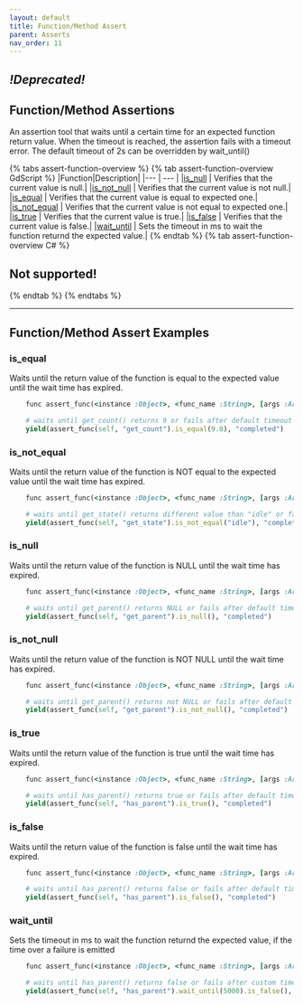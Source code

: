 ```yaml
---
layout: default
title: Function/Method Assert
parent: Asserts
nav_order: 11
---
```


## ***!Deprecated!***

## Function/Method Assertions

An assertion tool that waits until a certain time for an expected function return value. When the timeout is reached, the assertion fails with a timeout error. The default timeout of 2s can be overridden by wait_until(<time in ms>)

{% tabs assert-function-overview %}
{% tab assert-function-overview GdScript %}
|Function|Description|
|--- | --- |
|[is_null](/gdUnit3/asserts/assert-function/#is_null) | Verifies that the current value is null.|
|[is_not_null](/gdUnit3/asserts/assert-function/#is_not_null) | Verifies that the current value is not null.|
|[is_equal](/gdUnit3/asserts/assert-function/#is_equal) | Verifies that the current value is equal to expected one.|
|[is_not_equal](/gdUnit3/asserts/assert-function/#is_not_equal) | Verifies that the current value is not equal to expected one.|
|[is_true](/gdUnit3/asserts/assert-function/#is_true) | Verifies that the current value is true.|
|[is_false](/gdUnit3/asserts/assert-function/#is_false) | Verifies that the current value is false.|
|[wait_until](/gdUnit3/asserts/assert-function/#wait_until) | Sets the timeout in ms to wait the function returnd the expected value.|
{% endtab %}
{% tab assert-function-overview C# %}
## Not supported!
{% endtab %}
{% endtabs %}

---
## Function/Method Assert Examples


### is_equal
Waits until the return value of the function is equal to the expected value until the wait time has expired.
```ruby
    func assert_func(<instance :Object>, <func_name :String>, [args :Array]).is_equal(<expected>) -> GdUnitAssert
```
```ruby
    # waits until get_count() returns 9 or fails after default timeout of 2s
    yield(assert_func(self, "get_count").is_equal(9.0), "completed")
```


### is_not_equal
Waits until the return value of the function is NOT equal to the expected value until the wait time has expired.
```ruby
    func assert_func(<instance :Object>, <func_name :String>, [args :Array]).is_not_equal(<expected>) -> GdUnitAssert
```
```ruby
    # waits until get_state() returns different value than "idle" or fails after default timeout of 2s
    yield(assert_func(self, "get_state").is_not_equal("idle"), "completed")
```


### is_null
Waits until the return value of the function is NULL until the wait time has expired.
```ruby
    func assert_func(<instance :Object>, <func_name :String>, [args :Array]).is_null() -> GdUnitAssert
```
```ruby
    # waits until get_parent() returns NULL or fails after default timeout of 2s
    yield(assert_func(self, "get_parent").is_null(), "completed")
```


### is_not_null
Waits until the return value of the function is NOT NULL until the wait time has expired.
```ruby
    func assert_func(<instance :Object>, <func_name :String>, [args :Array]).is_not_null() -> GdUnitAssert
```
```ruby
    # waits until get_parent() returns not NULL or fails after default timeout of 2s
    yield(assert_func(self, "get_parent").is_not_null(), "completed")
```


### is_true
Waits until the return value of the function is true until the wait time has expired.
```ruby
    func assert_func(<instance :Object>, <func_name :String>, [args :Array]).is_true() -> GdUnitAssert
```
```ruby
    # waits until has_parent() returns true or fails after default timeout of 2s
    yield(assert_func(self, "has_parent").is_true(), "completed")
```


### is_false
Waits until the return value of the function is false until the wait time has expired.
```ruby
    func assert_func(<instance :Object>, <func_name :String>, [args :Array]).is_false() -> GdUnitAssert
```
```ruby
    # waits until has_parent() returns false or fails after default timeout of 2s
    yield(assert_func(self, "has_parent").is_false(), "completed")
```



### wait_until
Sets the timeout in ms to wait the function returnd the expected value, if the time over a failure is emitted
```ruby
    func assert_func(<instance :Object>, <func_name :String>, [args :Array]).wait_until(<timeout>) -> GdUnitFuncAssert
```
```ruby
    # waits until has_parent() returns false or fails after custom timeout of 5s
    yield(assert_func(self, "has_parent").wait_until(5000).is_false(), "completed")
```


